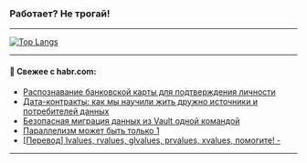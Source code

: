### Работает? Не трогай!

---
<!--
#### 🛠️ Technical stack:

![Java](https://img.shields.io/badge/Java-informational?logo=Oracle&style=flat&logoColor=white&color=FF4500)
![Kotlin](https://img.shields.io/badge/Kotlin-informational?logo=Kotlin&style=flat&logoColor=white&color=774D97)
![TS](https://img.shields.io/badge/TypeScript-informational?logo=typeScript&style=flat&logoColor=black&color=017acc)
![Python](https://img.shields.io/badge/Python-informational?logo=Python&style=flat&logoColor=black&color=ffdd54) <br>
![Spring](https://img.shields.io/badge/Spring-informational?logo=Spring&style=flat&logoColor=white&color=6DB33F) 
![SpringBoot](https://img.shields.io/badge/SpringBoot-informational?logo=SpringBoot&style=flat&logoColor=white&color=6DB33F)
![Nest](https://img.shields.io/badge/NestJS-informational?logo=NestJS&style=flat&logoColor=white&color=E0234E) 
![NodeJS](https://img.shields.io/badge/NodeJS-informational?logo=node.js&style=flat&logoColor=white&color=70A760)<br>
![PostgreSQL](https://img.shields.io/badge/PostgreSQL-informational?logo=PostgreSQL&style=flat&logoColor=white&color=DAA520)
![MongoDB](https://img.shields.io/badge/MongoDB-informational?logo=MongoDB&style=flat&logoColor=white&color=870000)
![Apache](https://img.shields.io/badge/Apache-informational?logo=apache&style=flat&logoColor=white&color=f74e28)

___ 
-->

<!--- #### 🛠️ : --->

[![Top Langs](https://github-readme-stats-82jvfl3w3-advtsettinggmailcoms-projects.vercel.app/api/top-langs/?username=zloylis&langs_count=10&hide_title=true&title_color=e6edf3&size_weight=0.5&count_weight=0.5&layout=compact&hide_progress=true&hide_border=true&theme=dracula)](https://github.com/zloylis)

<!---


####  :octocat:&nbsp;&nbsp; Статистика:

![GitHub stats](https://github-readme-stats-u2qms2cxw-advtsettinggmailcoms-projects.vercel.app/api?username=zloylis&show_icons=true&hide_border=true&theme=dracula&title_color=e6edf3&include_all_commits=true&count_private=true&hide_rank=false&hide_title=true&rank_icon=github)
-->
---

#### 💬 Свежее с habr.com:

<!-- BLOG-POST-LIST:START -->
- [Распознавание банковской карты для подтверждения личности](https://habr.com/ru/companies/smartengines/articles/869780/?utm_source=habrahabr&utm_medium=rss&utm_campaign=869780)
- [Дата-контракты: как мы научили жить дружно источники и потребителей данных](https://habr.com/ru/companies/ru_mts/articles/868384/?utm_source=habrahabr&utm_medium=rss&utm_campaign=868384)
- [Безопасная миграция данных из Vault одной командой](https://habr.com/ru/companies/flant/articles/869290/?utm_source=habrahabr&utm_medium=rss&utm_campaign=869290)
- [Параллелизм может быть только 1](https://habr.com/ru/articles/869856/?utm_source=habrahabr&utm_medium=rss&utm_campaign=869856)
- [[Перевод] lvalues, rvalues, glvalues, prvalues, xvalues, помогите! -](https://habr.com/ru/articles/869854/?utm_source=habrahabr&utm_medium=rss&utm_campaign=869854)
<!-- BLOG-POST-LIST:END -->

---
